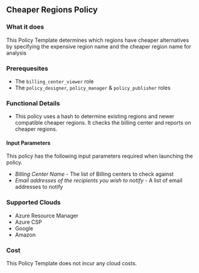 ## Cheaper Regions Policy

### What it does

This Policy Template determines which regions have cheaper alternatives by specifying the expensive region name and the cheaper region name for analysis

### Prerequesites
- The `billing_center_viewer` role
- The `policy_designer`, `policy_manager` & `policy_publisher` roles

### Functional Details

- This policy uses a hash to determine existing regions and newer compatible cheaper regions. It checks the billing center and reports on cheaper regions. 

#### Input Parameters

This policy has the following input parameters required when launching the policy.

- *Billing Center Name* - The list of Billing centers to check against
- *Email addresses of the recipients you wish to notify* - A list of email addresses to notify

### Supported Clouds

- Azure Resource Manager
- Azure CSP
- Google
- Amazon

### Cost

This Policy Template does not incur any cloud costs.

